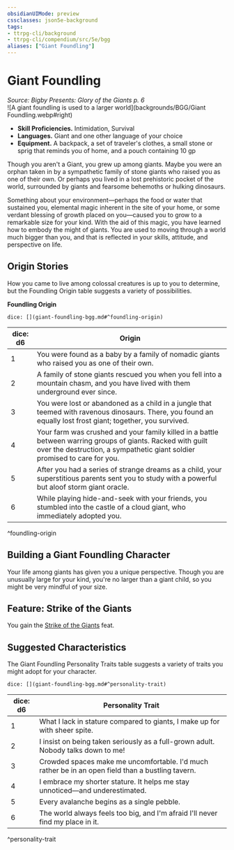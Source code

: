 ```yaml
---
obsidianUIMode: preview
cssclasses: json5e-background
tags:
- ttrpg-cli/background
- ttrpg-cli/compendium/src/5e/bgg
aliases: ["Giant Foundling"]
---
```

# Giant Foundling
*Source: Bigby Presents: Glory of the Giants p. 6*  
![A giant foundling is used to a larger world](backgrounds/BGG/Giant Foundling.webp#right)  

- **Skill Proficiencies.** Intimidation, Survival  
- **Languages.** Giant and one other language of your choice  
- **Equipment.** A backpack, a set of traveler's clothes, a small stone or sprig that reminds you of home, and a pouch containing 10 gp  

Though you aren't a Giant, you grew up among giants. Maybe you were an orphan taken in by a sympathetic family of stone giants who raised you as one of their own. Or perhaps you lived in a lost prehistoric pocket of the world, surrounded by giants and fearsome behemoths or hulking dinosaurs.

Something about your environment—perhaps the food or water that sustained you, elemental magic inherent in the site of your home, or some verdant blessing of growth placed on you—caused you to grow to a remarkable size for your kind. With the aid of this magic, you have learned how to embody the might of giants. You are used to moving through a world much bigger than you, and that is reflected in your skills, attitude, and perspective on life.

## Origin Stories

How you came to live among colossal creatures is up to you to determine, but the Foundling Origin table suggests a variety of possibilities.

**Foundling Origin**

`dice: [](giant-foundling-bgg.md#^foundling-origin)`

| dice: d6 | Origin |
|----------|--------|
| 1 | You were found as a baby by a family of nomadic giants who raised you as one of their own. |
| 2 | A family of stone giants rescued you when you fell into a mountain chasm, and you have lived with them underground ever since. |
| 3 | You were lost or abandoned as a child in a jungle that teemed with ravenous dinosaurs. There, you found an equally lost frost giant; together, you survived. |
| 4 | Your farm was crushed and your family killed in a battle between warring groups of giants. Racked with guilt over the destruction, a sympathetic giant soldier promised to care for you. |
| 5 | After you had a series of strange dreams as a child, your superstitious parents sent you to study with a powerful but aloof storm giant oracle. |
| 6 | While playing hide-and-seek with your friends, you stumbled into the castle of a cloud giant, who immediately adopted you. |
^foundling-origin

## Building a Giant Foundling Character

Your life among giants has given you a unique perspective. Though you are unusually large for your kind, you're no larger than a giant child, so you might be very mindful of your size.

## Feature: Strike of the Giants

You gain the [Strike of the Giants](strike-of-the-giants-bgg.md) feat.

## Suggested Characteristics

The Giant Foundling Personality Traits table suggests a variety of traits you might adopt for your character.

`dice: [](giant-foundling-bgg.md#^personality-trait)`

| dice: d6 | Personality Trait |
|----------|-------------------|
| 1 | What I lack in stature compared to giants, I make up for with sheer spite. |
| 2 | I insist on being taken seriously as a full-grown adult. Nobody talks down to me! |
| 3 | Crowded spaces make me uncomfortable. I'd much rather be in an open field than a bustling tavern. |
| 4 | I embrace my shorter stature. It helps me stay unnoticed—and underestimated. |
| 5 | Every avalanche begins as a single pebble. |
| 6 | The world always feels too big, and I'm afraid I'll never find my place in it. |
^personality-trait
